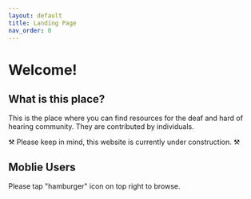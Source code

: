 ```yaml
---
layout: default
title: Landing Page
nav_order: 0
---
```

# Welcome!
## What is this place?
This is the place where you can find resources for the deaf and hard of hearing community. They are contributed by individuals.

⚒️ Please keep in mind, this website is currently under construction. ⚒️

## Moblie Users
Please tap "hamburger" icon on top right to browse.